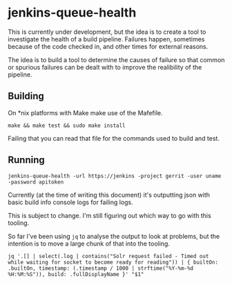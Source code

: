 # jenkins-queue-health

This is currently under development, but the idea is to create a tool to
investigate the health of a build pipeline.  Failures happen, sometimes
because of the code checked in, and other times for external reasons.

The idea is to build a tool to determine the causes of failure so that
common or spurious failures can be dealt with to improve the realibility
of the pipeline.

## Building

On \*nix platforms with Make make use of the Mafefile.

```
make && make test && sudo make install
```

Failing that you can read that file for the commands used to build and test.

## Running

```
jenkins-queue-health -url https://jenkins -project gerrit -user uname -password apitoken
```

Currently (at the time of writing this document) it's outputting json with
basic build info console logs for failing logs.

This is subject to change.  I'm still figuring out which way to go with this
tooling.

So far I've been using `jq` to analyse the output to look at problems, but the
intention is to move a large chunk of that into the tooling.

```
jq '.[] | select(.log | contains("Solr request failed - Timed out while waiting for socket to become ready for reading")) | { builtOn: .builtOn, timestamp: (.timestamp / 1000 | strftime("%Y-%m-%d %H:%M:%S")), build: .fullDisplayName }' "$1"
```
